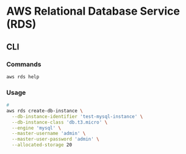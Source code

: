 # AWS Relational Database Service (RDS)

## CLI

### Commands

```sh
aws rds help
```

### Usage

```sh
#
aws rds create-db-instance \
  --db-instance-identifier 'test-mysql-instance' \
  --db-instance-class 'db.t3.micro' \
  --engine 'mysql' \
  --master-username 'admin' \
  --master-user-password 'admin' \
  --allocated-storage 20
```
